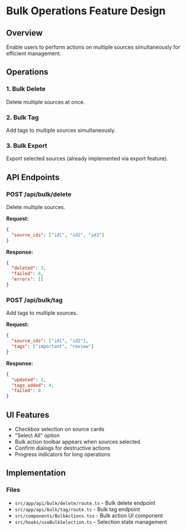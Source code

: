 # Bulk Operations Feature Design

## Overview
Enable users to perform actions on multiple sources simultaneously for efficient management.

## Operations

### 1. Bulk Delete
Delete multiple sources at once.

### 2. Bulk Tag
Add tags to multiple sources simultaneously.

### 3. Bulk Export
Export selected sources (already implemented via export feature).

## API Endpoints

### POST /api/bulk/delete
Delete multiple sources.

**Request:**
```json
{
  "source_ids": ["id1", "id2", "id3"]
}
```

**Response:**
```json
{
  "deleted": 3,
  "failed": 0,
  "errors": []
}
```

### POST /api/bulk/tag
Add tags to multiple sources.

**Request:**
```json
{
  "source_ids": ["id1", "id2"],
  "tags": ["important", "review"]
}
```

**Response:**
```json
{
  "updated": 2,
  "tags_added": 4,
  "failed": 0
}
```

## UI Features

- Checkbox selection on source cards
- "Select All" option
- Bulk action toolbar appears when sources selected
- Confirm dialogs for destructive actions
- Progress indicators for long operations

## Implementation

### Files
- `src/app/api/bulk/delete/route.ts` - Bulk delete endpoint
- `src/app/api/bulk/tag/route.ts` - Bulk tag endpoint
- `src/components/BulkActions.tsx` - Bulk action UI component
- `src/hooks/useBulkSelection.ts` - Selection state management
